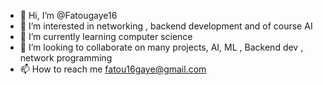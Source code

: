 - 👋 Hi, I’m @Fatougaye16
- 👀 I’m interested in networking , backend development and of course AI
- 🌱 I’m currently learning computer science
- 💞️ I’m looking to collaborate on many projects, AI, ML , Backend dev , network programming
- 📫 How to reach me fatou16gaye@gmail.com

<!---
Fatougaye16/Fatougaye16 is a ✨ special ✨ repository because its `README.md` (this file) appears on your GitHub profile.
You can click the Preview link to take a look at your changes.
--->
